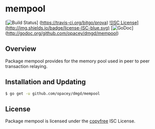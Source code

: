 mempool
=======

[![Build Status](http://img.shields.io/travis/bitgo/prova.svg)]
(https://travis-ci.org/bitgo/prova) [![ISC License]
(http://img.shields.io/badge/license-ISC-blue.svg)](http://copyfree.org)
[![GoDoc](https://img.shields.io/badge/godoc-reference-blue.svg)]
(http://godoc.org/github.com/opacey/dmgd/mempool)

## Overview

Package mempool provides for the memory pool used in peer to peer transaction
relaying.

## Installation and Updating

```bash
$ go get -u github.com/opacey/dmgd/mempool
```

## License

Package mempool is licensed under the [copyfree](http://copyfree.org) ISC
License.
